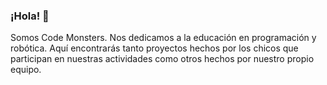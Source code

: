 ### ¡Hola! 👋

Somos Code Monsters. Nos dedicamos a la educación en programación y robótica. Aquí encontrarás tanto proyectos hechos por los chicos que participan en nuestras actividades como otros hechos por nuestro propio equipo.

<!--
**codemonsters/codemonsters** is a ✨ _special_ ✨ repository because its `README.md` (this file) appears on your GitHub profile.

Here are some ideas to get you started:

- 🔭 I’m currently working on ...
- 🌱 I’m currently learning ...
- 👯 I’m looking to collaborate on ...
- 🤔 I’m looking for help with ...
- 💬 Ask me about ...
- 📫 How to reach me: ...
- 😄 Pronouns: ...
- ⚡ Fun fact: ...
-->
